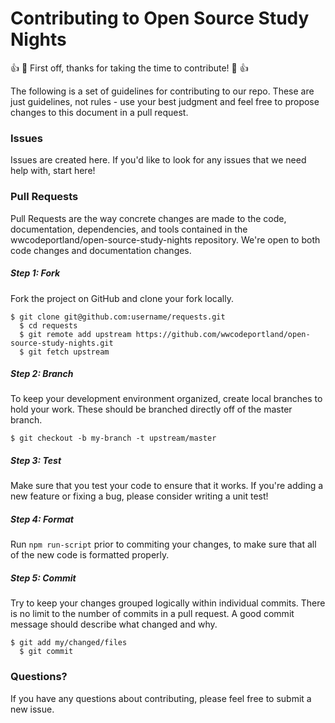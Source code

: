 # Contributing to Open Source Study Nights
👍 🎉 First off, thanks for taking the time to contribute! 🎉 👍

The following is a set of guidelines for contributing to our repo. These are just guidelines, not rules - use your best judgment and feel free to propose changes to this document in a pull request.

### Issues
Issues are created here. If you'd like to look for any issues that we need help with, start here!

### Pull Requests
Pull Requests are the way concrete changes are made to the code, documentation, dependencies, and tools contained in the wwcodeportland/open-source-study-nights repository. We're open to both code changes and documentation changes.

##### Step 1: Fork
Fork the project on GitHub and clone your fork locally.

```
$ git clone git@github.com:username/requests.git
  $ cd requests
  $ git remote add upstream https://github.com/wwcodeportland/open-source-study-nights.git
  $ git fetch upstream
```

##### Step 2: Branch
To keep your development environment organized, create local branches to hold your work. These should be branched directly off of the master branch.

```
$ git checkout -b my-branch -t upstream/master
```

##### Step 3: Test
Make sure that you test your code to ensure that it works. If you're adding a new feature or fixing a bug, please consider writing a unit test!

##### Step 4: Format
Run `npm run-script` prior to commiting your changes, to make sure that all of the new code is formatted properly.

##### Step 5: Commit
Try to keep your changes grouped logically within individual commits. There is no limit to the number of commits in a pull request. A good commit message should describe what changed and why.

```
$ git add my/changed/files
  $ git commit
```

### Questions?
If you have any questions about contributing, please feel free to submit a new issue.
